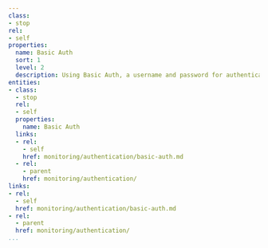 ```yaml
---
class:
- stop
rel:
- self
properties:
  name: Basic Auth
  sort: 1
  level: 2
  description: Using Basic Auth, a username and password for authentication.
entities:
- class:
  - stop
  rel:
  - self
  properties:
    name: Basic Auth
  links:
  - rel:
    - self
    href: monitoring/authentication/basic-auth.md
  - rel:
    - parent
    href: monitoring/authentication/
links:
- rel:
  - self
  href: monitoring/authentication/basic-auth.md
- rel:
  - parent
  href: monitoring/authentication/
...
```


